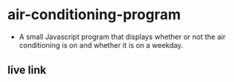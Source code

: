 # air-conditioning-program

* A small Javascript program that displays whether or not the air conditioning is on and whether it is on a weekday.

## live link
